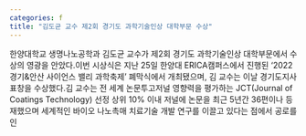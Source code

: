 ```yaml
---
categories: f
title: "김도균 교수 제2회 경기도 과학기술인상 대학부문 수상"
---
```

한양대학교 생명나노공학과 김도균 교수가 제2회 경기도 과학기술인상 대학부문에서 수상의 영광을 안았다.이번 시상식은 지난 25일 한양대 ERICA캠퍼스에서 진행된 ‘2022 경기&안산 사이언스 밸리 과학축제’ 폐막식에서 개최됐으며, 김 교수는 이날 경기도지사 표창을 수상했다.김 교수는 전 세계 논문투고저널 영향력을 평가하는 JCT(Journal of Coatings Technology) 선정 상위 10% 이내 저널에 논문을 최근 5년간 36편이나 등재했으며 세계적인 바이오 나노촉매 치료기술 개발 연구를 이끌고 있다는 점에서 공로를 인